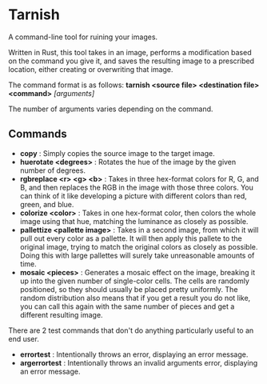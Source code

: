 # Tarnish
A command-line tool for ruining your images.

Written in Rust, this tool takes in an image, performs a modification based on the command you give it, and saves the resulting image to a prescribed location, either creating or overwriting that image.

The command format is as follows:
**tarnish \<source file> \<destination file> \<command>** *[arguments]*

The number of arguments varies depending on the command.

## Commands
- **copy** : Simply copies the source image to the target image.
- **huerotate \<degrees>** : Rotates the hue of the image by the given number of degrees.
- **rgbreplace \<r> \<g> \<b>** : Takes in three hex-format colors for R, G, and B, and then replaces the RGB in the image with those three colors. You can think of it like developing a picture with different colors than red, green, and blue.
- **colorize \<color>** : Takes in one hex-format color, then colors the whole image using that hue, matching the luminance as closely as possible.
- **pallettize \<pallette image>** : Takes in a second image, from which it will pull out every color as a pallette. It will then apply this pallete to the original image, trying to match the original colors as closely as possible. Doing this with large pallettes will surely take unreasonable amounts of time.
- **mosaic \<pieces>** : Generates a mosaic effect on the image, breaking it up into the given number of single-color cells. The cells are randomly positioned, so they should usually be placed pretty uniformly. The random distribution also means that if you get a result you do not like, you can call this again with the same number of pieces and get a different resulting image.

There are 2 test commands that don't do anything particularly useful to an end user.
- **errortest** : Intentionally throws an error, displaying an error message.
- **argerrortest** : Intentionally throws an invalid arguments error, displaying an error message.
